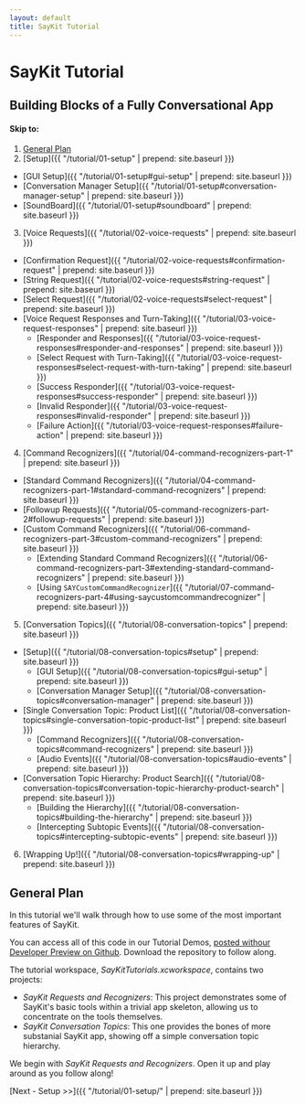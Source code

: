 ```yaml
---
layout: default
title: SayKit Tutorial
---
```


# SayKit Tutorial

## Building Blocks of a Fully Conversational App

#### Skip to:
1. [General Plan](#general-plan)
2. [Setup]({{ "/tutorial/01-setup" | prepend: site.baseurl }})
  * [GUI Setup]({{ "/tutorial/01-setup#gui-setup" | prepend: site.baseurl }})
  * [Conversation Manager Setup]({{ "/tutorial/01-setup#conversation-manager-setup" | prepend: site.baseurl }})
  * [SoundBoard]({{ "/tutorial/01-setup#soundboard" | prepend: site.baseurl }})
3. [Voice Requests]({{ "/tutorial/02-voice-requests" | prepend: site.baseurl }})
  * [Confirmation Request]({{ "/tutorial/02-voice-requests#confirmation-request" | prepend: site.baseurl }})
  * [String Request]({{ "/tutorial/02-voice-requests#string-request" | prepend: site.baseurl }})
  * [Select Request]({{ "/tutorial/02-voice-requests#select-request" | prepend: site.baseurl }})
  * [Voice Request Responses and Turn-Taking]({{ "/tutorial/03-voice-request-responses" | prepend: site.baseurl }})
    - [Responder and Responses]({{ "/tutorial/03-voice-request-responses#responder-and-responses" | prepend: site.baseurl }})
    - [Select Request with Turn-Taking]({{ "/tutorial/03-voice-request-responses#select-request-with-turn-taking" | prepend: site.baseurl }})
    - [Success Responder]({{ "/tutorial/03-voice-request-responses#success-responder" | prepend: site.baseurl }})
    - [Invalid Responder]({{ "/tutorial/03-voice-request-responses#invalid-responder" | prepend: site.baseurl }})
    - [Failure Action]({{ "/tutorial/03-voice-request-responses#failure-action" | prepend: site.baseurl }})
4. [Command Recognizers]({{ "/tutorial/04-command-recognizers-part-1" | prepend: site.baseurl }})
  * [Standard Command Recognizers]({{ "/tutorial/04-command-recognizers-part-1#standard-command-recognizers" | prepend: site.baseurl }})
  * [Followup Requests]({{ "/tutorial/05-command-recognizers-part-2#followup-requests" | prepend: site.baseurl }})
  * [Custom Command Recognizers]({{ "/tutorial/06-command-recognizers-part-3#custom-command-recognizers" | prepend: site.baseurl }})
    - [Extending Standard Command Recognizers]({{ "/tutorial/06-command-recognizers-part-3#extending-standard-command-recognizers" | prepend: site.baseurl }})
    - [Using `SAYCustomCommandRecognizer`]({{ "/tutorial/07-command-recognizers-part-4#using-saycustomcommandrecognizer" | prepend: site.baseurl }}) 
5. [Conversation Topics]({{ "/tutorial/08-conversation-topics" | prepend: site.baseurl }})
  * [Setup]({{ "/tutorial/08-conversation-topics#setup" | prepend: site.baseurl }})
    - [GUI Setup]({{ "/tutorial/08-conversation-topics#gui-setup" | prepend: site.baseurl }})
    - [Conversation Manager Setup]({{ "/tutorial/08-conversation-topics#conversation-manager" | prepend: site.baseurl }})
  * [Single Conversation Topic: Product List]({{ "/tutorial/08-conversation-topics#single-conversation-topic-product-list" | prepend: site.baseurl }})
    - [Command Recognizers]({{ "/tutorial/08-conversation-topics#command-recognizers" | prepend: site.baseurl }})
    - [Audio Events]({{ "/tutorial/08-conversation-topics#audio-events" | prepend: site.baseurl }})
  * [Conversation Topic Hierarchy: Product Search]({{ "/tutorial/08-conversation-topics#conversation-topic-hierarchy-product-search" | prepend: site.baseurl }})
    - [Building the Hierarchy]({{ "/tutorial/08-conversation-topics#building-the-hierarchy" | prepend: site.baseurl }})
    - [Intercepting Subtopic Events]({{ "/tutorial/08-conversation-topics#intercepting-subtopic-events" | prepend: site.baseurl }})
6. [Wrapping Up!]({{ "/tutorial/08-conversation-topics#wrapping-up" | prepend: site.baseurl }})


## <a name="general-plan"></a> General Plan
In this tutorial we'll walk through how to use some of the most important features of SayKit.

You can access all of this code in our Tutorial Demos, [posted withour Developer Preview on Github](https://github.com/ConversantLabs/SayKitSDK/tree/master/Tutorial%20Demos/). Download the repository to follow along.

The tutorial workspace, _SayKitTutorials.xcworkspace_, contains two projects: 

- _SayKit Requests and Recognizers_: This project demonstrates some of SayKit's basic tools within a trivial app skeleton, allowing us to concentrate on the tools themselves.
- _SayKit Conversation Topics_: This one provides the bones of more substanial SayKit app, showing off a simple conversation topic hierarchy.

We begin with _SayKit Requests and Recognizers_. Open it up and play around as you follow along!

[Next - Setup >>]({{ "/tutorial/01-setup/" | prepend: site.baseurl }})
